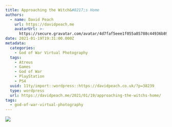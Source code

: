 ```yaml
---
title: Approaching the Witch&#8217;s Home
authors:
  - name: David Peach
    url: https://davidpeach.me
    avatarUrl: >-
      https://secure.gravatar.com/avatar/4d7faf5eee1f055a85788c44936b8995eaab6dfb004e7854ec747ccb272e91ee?s=96&d=mm&r=g
date: 2021-01-19T19:31:00.000Z
metadata:
  categories:
    - God of War Virtual Photography
  tags:
    - Atreus
    - Games
    - God of War
    - PlayStation
    - PS4
  uuid: 11ty/import::wordpress::https://davidpeach.co.uk/?p=38239
  type: wordpress
  url: https://davidpeach.me/2021/01/19/approaching-the-witchs-home/
tags:
  - god-of-war-virtual-photography
---
```

[![](/assets/Approaching-the-Witchs-Home-20-NCIRfSCK7POf.jpg)](/assets/Approaching-the-Witchs-Home-20-NCIRfSCK7POf.jpg)